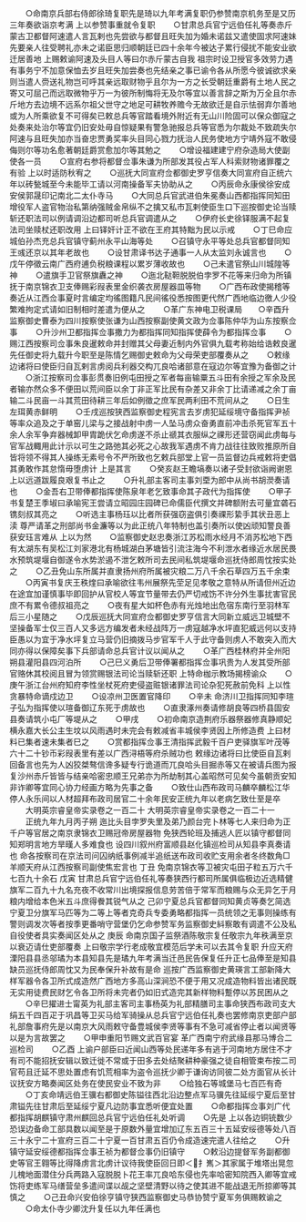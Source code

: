 <!-- { "loadSidebar": true } -->
　　○命南京兵部右侍郎徐琦复职先是琦以九年考满复职仍参赞南京机务至是又历三年奏欲诣京考满  上以参赞事重就令复职
　　○甘肃总兵官宁远伯任礼等奏赤斤蒙古卫都督阿速遣人言瓦剌也先尝欲与都督且旺失加为婚未诺兹又遣使固求阿速妹先要亲人往受聘礼亦未之诺臣思归顺朝廷已四十余年今被达子累行侵扰不能安业欲迁居善地  上赐敕谕阿速及头目人等曰尔赤斤蒙古自我  祖宗时设卫授官多效劳力遇有事务宁不加意保恤去岁且旺失加尝奏也先结亲之事已谕令各从所愿今彼诚欲求亲则当遣人赍送礼物岂可呼其亲远取财物乎且尔为一方之长受朝廷重爵有土地人民之寄又可屈己而远取微物乎万一为彼所制悔将无及尔等宜以善言辞之斯为万全且尔赤斤地方去边境不远系尔祖父世守之地足可耕牧养赡今无故欲迁是自示怯弱弃尔善地或为人所乘欲复不可得矣已敕总兵等官踏看境外附近有无山川险固可以保众御寇之处奏来处治尔等宜仍旧安处毋自惊疑果有警急驰报总兵等官悉为尔裁处不致疏失尔阿速与且旺失加亦当奋忠贾勇奖率头目同心戮力抚治人民务使地方宁靖外寇不敢侵侮则尔等功名愈著朝廷爵赏愈加尔等其勉之
　　○增设福建建宁府杂造局大使副使各一员
　　○宣府右参将都督佥事朱谦为所部发其役占军人科索财物诸罪覆之有验  上以时适防秋宥之
　　○巡抚大同宣府佥都御史罗亨信奏大同宣府自正统六年以砖甃城至今未能毕工请以河南操备军夫协助从之
　　○丙辰命永康侯徐安成安侯郭晟印记南北二太仆寺马
　　○大同总兵官武进伯朱冕奏山西都指挥同知田增役军人盗官物治私第纳强贼金帛纵不之擒又私市瓦剌使臣生口下巡按御史论当赎斩还职法司以例请调沿边都司听总兵官调遣从之
　　○伊府长史徐铎服满不起复法司坐赎杖还职改用  上曰铎奸计正不欲在王府其特黜为民以示戒
　　○丁巳命应城伯孙杰充总兵官镇守蓟州永平山海等处
　　○召镇守永平等处总兵官都督同知王彧还京以其年老故也
　　○设甘肃译书达子通事一人从太监刘永诚言也
　　○戊午停徵云南广西府逋负税粮课程以累岁薄收故也
　　○己未遣官祭山川城隍等神
　　○遣旗手卫官祭旗纛之神
　　○迤北鞑靼脱脱伯孛罗不花等来归命为所镇抚于南京锦衣卫支俸赐彩叚表里金织袭衣房屋器皿等物
　　○广西布政使揭稽等奏近从江西佥事夏时言编定均徭图籍凡民间徭役悉按图更代然广西地临边徼人少役繁难拘定式请如旧制相时差遣为便从之
　　○革广东神电卫税课局　　○辛酉升监察御史曹泰为四川按察使张谦为山西按察副使黄文政为佥事陈仲华为山东按察佥事
　　○升沙州卫都指挥佥事撒力为都指挥同知指挥使薛令为都指挥佥事
　　○赐江西按察司佥事朱良暹敕命并封赠其父母妻近制内外官俱九载考称始给诰敕良暹先任御史将九载升今职至是陈情乞赐御史敕命为父母荣吏部覆奏从之
　　○敕缘边诸将曰使臣归自瓦剌言虏阅兵利器交构兀良哈诸部意在寇边尔等宜豫为备御之计
　　○浙江按察司佥事彭贯奏旧例屯田授之军者每亩输粟五斗田有余授之军余及民者输亦然众多不便田以荒间臣以余丁非正军比民有杂差又非余丁比请递减之余丁亩输二斗民亩一斗其荒田待耕三年后如例徵之庶军民两利田不荒间从之
　　○日生左珥黄赤鲜明
　　○壬戌巡按狭西监察御史程宪言去岁虏犯延绥境守备指挥尹祯等率众追及之于单窑儿梁与之接战射中虏一人坠马虏众奋勇直前冲击杀死官军五十余人余军争弃器械卸甲胄跪伏乞命虏遂不杀止禠其衣服纵之祼形还营窃闻此虏每与官军战輙用此计示以可生之路弛其必死之心故我军遇虏不肯力战往往致败推原所自皆将领不得其人操练无素号令不严所致也乞敕兵部堂上官一员监督边兵戒敕将吏倡其勇敢作其怠惰毋堕虏计  上是其言
　　○癸亥赵王瞻塙奏以诸子受封欲诣阙谢恩  上以远道跋履良艰复书止之
　　○升礼部主客司主事刘垔为郎中从尚书胡濙奏请也
　　○金吾右卫带俸都指挥使陈泉年老乞致事命其子政代为指挥使
　　○甲子书复楚王季埱曰承喻宪王尝请立昭园庄园碑已命儒臣代撰文并碑额附去可量宜砻石镌刻叔其亮之
　　○听选主事杨珏以比者所获强窃盗俱引奏祼形絷手其状丑恶上渎  尊严请革之刑部尚书金濂等以为此正统八年特制也盖引奏所以使凶顽知警良善获安珏言难从  上以为然
　　○监察御史赵忠奏浙江苏松雨水经月不消苏松地下西有太湖东有吴松江刘家港北有杨城湖白茅塘皆引流注海今不利泄水者缘近水居民畏水预筑堤堰自御遂令水势淤遏不泄乞敕所司去民间私筑堤堰命巡抚侍郎周忱按实处之
　　○乙丑免山东所属并直隶扬州府所属被灾粮二万八千余石草四万五千余束
　　○丙寅书复庆王秩煃曰承喻欲往韦州展祭先茔足见孝敬之意特从所请但州近边在途宜加谨慎事毕即回护从官校人等宜节量带去仍严切戒饬不许分外生事扰害官民庶不有累令德叔祖亮之
　　○夜有星大如杯色赤有光烛地出危宿东南行至羽林军后三小星随之
　　○戊辰巡抚大同宣府佥都御史罗亨信言大同新立威远卫城壁不坚操备军士仅三百人又多远方编发者未经战阵万一虏寇越净水坪直犯威远何以支持臣愚以为宜于净水坪复立马营仍旧摘拨马步官军千人于此守备则虏人不敢突入而大同亦得以保障矣事下兵部请命总兵官计议以闻从之
　　○革广西桂林府并全州阳朔县灌阳县四河泊所
　　○己巳义勇后卫带俸署都指挥佥事巩贵为人发其受所部官赂休其校阅且冒为领赏赐银法司论当赎斩还职  上特命枷示教场揭榜谕众
　　○庚午浙江台州府知府李性坐杖死府吏侵盗赃银诸罪法司论杂犯死赦前免科  上以性贪暴特命谪戍边卫
　　○设凉州卫医置官降印
　　○辛未  命济川卫指挥同知李瑄子弘为指挥使以瑄备御辽东死于虏故也
　　○直隶涿州奏请修胡良等四桥县固安县奏请筑小屯厂等堤从之
　　○甲戌
　　○初命南京造荆府乐器祭器修真静顺妃横永嘉大长公主生坟以风雨遇时未完会有敕减省丰城侯李贤因上所修造费  上曰材料已集者速未集者巳之
　　○赏都指挥佥事王清指挥武毅千百户吏驿旗军叶茂等六十二十钞币彩叚表里有差以广西浔梧等府杀贼功也  敕缘边诸将曰比使臣自瓦剌回备言也先为人凶狡桀骜信谗多疑专行诡道而兀良哈头目掘赤等又在被请兵图为报复沙州赤斤皆皆与结亲哈密忠顺王兄弟亦为所劫制其心盖昭然可见矣今虽朝贡安知非诈卿等宜同心协力经画方略为先事之备
　　○致仕山西布政司马麟卒麟松江华停人永乐间以人材超拜布政司居官二十余年民安正统九年以老病乞致仕至是卒
　　大明英宗睿皇帝实录卷之一百二十
大明英宗睿皇帝实录卷之一百二十一
　　正统九年九月丙子朔  迤比头目孛罗失里及弟乃颜台完卜林等七人来归命为正千户等官居之南京隶锦衣卫赐冠帝房屋器物  免狭西轮班及捕逃人匠以镇守都督同知郑明言地方旱暵人多难食也  设四川叙州府富顺县赵化镇巡检司从知县李真奏请也  命各按察司在京法司问囚纳纸事例减半追纸送布政司收贮支用余者冬终数角□羊顺天府从江西按察司副使焦宏言也  丁丑  免南京锦衣等卫被灾屯田子粒五万六千七百九十余石  戊寅  甘肃总兵官宁远伯任礼等奏狭西行都司所属俱临极边近选精健旗军二百九十九名充夜不收常川出境探报信息劳苦倍于常军而粮赐与众无异乞于月粮内增给本色米五斗庶得餋其锐气从之  己卯宁夏总兵官都督同知黄贞等奏乞简选宁夏卫分旗军马匹等为二等上等者克奇兵专委勇略都指挥一员统领之无事则操练有警则调发次等者按季更番哨守营堡仍乞命参赞军务监察御史紏察敢有调遣不公及私自役使者具实奏闻区处从之  庚辰  命南京国子监祭酒陈敬宗复任敬宗九年秩满至京以衰迈请仕吏部覆奏  上曰敬宗学行老成敬宜模范后学未可以去其令复职  升应天府溧阳县县丞邬璚为本县知县先是璚九年考满当迁邑民告保复任升正七品俸至是知县缺员巡抚侍郎周忱又为民奉保升补故有是命  巡按广西监察御史黄瑛言工部新降大样军器令各卫所式成造然广西地方多高山深涧恐不便于用又况成造物料皆出诸民既无实用徒费民财乞令各卫所将未完者仍如旧式造完其新样物料蹔停以苏民困从之
　　○辛巳擢进士甯英为礼部主客司主事杨英为礼部精膳司主事命狭西布政司支大绢五千四百疋于巩昌等卫买马给军骑操从总兵官宁远伯任礼奏也罢修南京吏部户部礼部詹事府先是以南京大风雨敕守备豊城侯李贤等事有不急可减省停止者以闻贤等以是为言故罢之
　　○甲申重阳节赐文武百官宴  革广西南宁府武缘县那马博合二巡检司
　　○乙酉  上谕户部臣曰近闻山西等处民递年多有逃于河南地方居住不才有司不能招抚安辑以致迁徙不常或于田多去处结聚耕种豪强之徒自相管束布按二司官苟且迁延不思处置虑有饥荒相率为盗令巡抚少卿于谦询访同彼二处方面官从长计议抚安方略奏闻区处务在使民安业不致为非
　　○给独石等城堡马七百匹有奇
　　○丁亥命靖远伯王骥右都御史陈镒往西北沿边整点军马骥先往延绥宁夏后至甘肃镒先往甘肃后至延绥宁夏凡边防事宜悉听便宜处置
　　○命都指挥佥事刘广代都指挥胡麒镇守肃州麒回总兵官宁远伯任礼处听调
　　○先是  上以各边铜铳数少恐误边备命工部具数以闻至是于原数外量宜增加辽东五百三十五延安绥德等处八百三十永宁二十宣府三百二十宁夏一百甘肃五百仍令成造速完遣人往给之
　　○升镇守延安绥德都指挥佥事王祯为都督佥事仍旧镇守
　　○敕沿边提督军务副都御史等官王翱等比得降虏言北虏计议待我使臣回日即＜扌嶲＞其家属于堆塔出晃忽儿槐地面潜住分兵两路入寇脱脱卜花王率兀良哈东侵也先率哈密知院西入卿等宜戒饬将吏练军马缮营垒多遣间谍以觇之坚壁清野以待之使其进不能战退无所掠卿等其慎之
　　○己丑命兴安伯徐亨镇守狭西监察御史马恭协赞宁夏军务俱赐敕谕之
　　○命太仆寺少卿沈升复任以九年任满也
